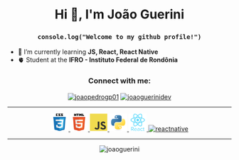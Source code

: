 <h1 align="center">Hi 👋, I'm João Guerini</h1>
<h3 align="center"><code>console.log("Welcome to my github profile!")</code></h3>

- 🌱 I’m currently learning **JS, React, React Native**
- 🫀 Student at the **IFRO - Instituto Federal de Rondônia**

<h3 align="center">Connect with me:</h3>
<div align="center">
<a href="https://instagram.com/joaopedrogp01" target="blank"><img align="center" src="https://img.shields.io/badge/Instagram-E4405F?style=for-the-badge&logo=instagram&logoColor=white" alt="joaopedrogp01" /></a>
<a href='mailto:joaoguerinidev@gmail.com' target="blank"><img align="center" src="https://img.shields.io/badge/Gmail-D14836?style=for-the-badge&logo=gmail&logoColor=white" alt="joaoguerinidev" /> </a>
</div>

<hr>
<div align="center"> <a href="https://www.w3schools.com/css/" target="_blank" rel="noreferrer"> <img src="https://raw.githubusercontent.com/devicons/devicon/master/icons/css3/css3-original-wordmark.svg" alt="css3" width="40" height="40"/> </a> <a href="https://www.w3.org/html/" target="_blank" rel="noreferrer"> <img src="https://raw.githubusercontent.com/devicons/devicon/master/icons/html5/html5-original-wordmark.svg" alt="html5" width="40" height="40"/> </a> <a href="https://developer.mozilla.org/en-US/docs/Web/JavaScript" target="_blank" rel="noreferrer"> <img src="https://raw.githubusercontent.com/devicons/devicon/master/icons/javascript/javascript-original.svg" alt="javascript" width="40" height="40"/> </a> <a href="https://www.python.org" target="_blank" rel="noreferrer"> <img src="https://raw.githubusercontent.com/devicons/devicon/master/icons/python/python-original.svg" alt="python" width="40" height="40"/> </a> <a href="https://reactjs.org/" target="_blank" rel="noreferrer"> <img src="https://raw.githubusercontent.com/devicons/devicon/master/icons/react/react-original-wordmark.svg" alt="react" width="40" height="40"/> </a> <a href="https://reactnative.dev/" target="_blank" rel="noreferrer"> <img src="https://reactnative.dev/img/header_logo.svg" alt="reactnative" width="40" height="40"/> </a> </div>
<hr>

<div align="center"><img src="https://github-readme-streak-stats.herokuapp.com/?user=joaoguerini&" alt="joaoguerini" /></div>
